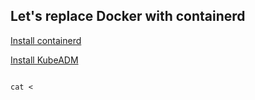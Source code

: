 ## Let's replace Docker with containerd

[Install containerd](https://kubernetes.io/docs/setup/production-environment/container-runtimes/#containerd)

[Install KubeADM](https://kubernetes.io/docs/setup/production-environment/tools/kubeadm/install-kubeadm/)

<pre><code>
cat <<EOF | sudo tee /etc/modules-load.d/containerd.conf
overlay
br_netfilter
EOF
sudo modprobe overlay
sudo modprobe br_netfilter
</code></pre>

